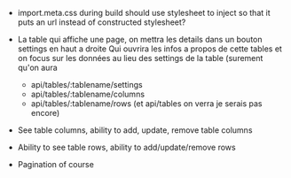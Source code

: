- import.meta.css during build should use stylesheet to inject so that it puts an url instead of constructed stylesheet?

- La table qui affiche une page, on mettra les details dans un bouton settings en haut a droite
  Qui ouvrira les infos a propos de cette tables et on focus sur les données au lieu des settings de la table
  (surement qu'on aura
  - api/tables/:tablename/settings
  - api/tables/:tablename/columns
  - api/tables/:tablename/rows
    (et api/tables on verra je serais pas encore)

- See table columns, ability to add, update, remove table columns
- Ability to see table rows, ability to add/update/remove rows
- Pagination of course
